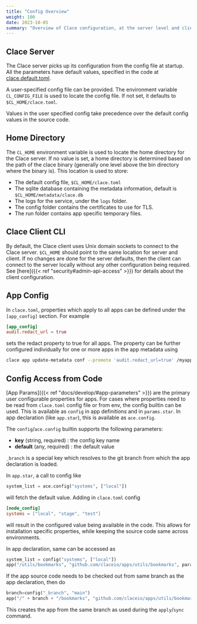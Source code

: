 ```yaml
---
title: "Config Overview"
weight: 100
date: 2023-10-05
summary: "Overview of Clace configuration, at the server level and client level and the $CL_HOME location for files"
---
```


## Clace Server

The Clace server picks up its configuration from the config file at startup. All the parameters have default values, specified in the code at [clace.default.toml](https://github.com/claceio/clace/blob/main/internal/system/clace.default.toml).

A user-specified config file can be provided. The environment variable `CL_CONFIG_FILE` is used to locate the config file. If not set, it defaults to `$CL_HOME/clace.toml`.

Values in the user specified config take precedence over the default config values in the source code.

## Home Directory

The `CL_HOME` environment variable is used to locate the home directory for the Clace server. If no value is set, a home directory is determined based on the path of the clace binary (generally one level above the bin directory where the binary is). This location is used to store:

- The default config file, `$CL_HOME/clace.toml`
- The sqlite database containing the metadata information, default is `$CL_HOME/metadata/clace.db`
- The logs for the service, under the `logs` folder.
- The config folder contains the certificates to use for TLS.
- The run folder contains app specific temporary files.

## Clace Client CLI

By default, the Clace client uses Unix domain sockets to connect to the Clace server. `$CL_HOME` should point to the same location for server and client. If no changes are done for the server defaults, then the client can connect to the server locally without any other configuration being required. See [here]({{< ref "security#admin-api-access" >}}) for details about the client configuration.

## App Config

In `clace.toml`, properties which apply to all apps can be defined under the `[app_config]` section. For example

```toml {filename="clace.toml"}
[app_config]
audit.redact_url = true
```

sets the redact property to true for all apps. The property can be further configured individually for one or more apps in the app metadata using

```sh
clace app update-metadata conf --promote 'audit.redact_url=true' /myapp
```

## Config Access from Code

[App Params]({{< ref "docs/develop/#app-parameters" >}}) are the primary user configurable properties for apps. For cases where properties need to be read from `clace.toml` config file or from env, the config builtin can be used. This is available as `config` in app definitions and in `params.star`. In app declaration (like `app.star`), this is available as `ace.config`.

The `config`/`ace.config` builtin supports the following parameters:

- **key** (string, required) : the config key name
- **default** (any, required) : the default value

`_branch` is a special key which resolves to the git branch from which the app declaration is loaded.

In `app.star`, a call to config like

```python {filename="app.star"}
system_list = ace.config("systems", ["local"])
```

will fetch the default value. Adding in `clace.toml` config

```toml {filename="clace.toml"}
[node_config]
systems = ["local", "stage", "test"]
```

will result in the configured value being available in the code. This allows for installation specific properties, while keeping the source code same across environments.

In app declaration, same can be accessed as

```python {filename="utils.star"}
system_list = config("systems", ["local"])
app("/utils/bookmarks", "github.com/claceio/apps/utils/bookmarks", params={"systems"=systems_list})
```

If the app source code needs to be checked out from same branch as the app declaration, then do

```python {filename="apps.star"}
branch=config("_branch", "main")
app("/" + branch + "/bookmarks", "github.com/claceio/apps/utils/bookmarks", git_branch=branch)
```

This creates the app from the same branch as used during the `apply`/`sync` command.
